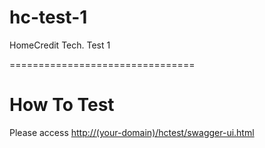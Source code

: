 # hc-test-1
 HomeCredit Tech. Test 1

================================
# How To Test
Please access [http://(your-domain)/hctest/swagger-ui.html](http://(your-domain)/hctest/swagger-ui.html)
